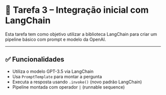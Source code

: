 # 🧠 Tarefa 3 – Integração inicial com LangChain

Esta tarefa tem como objetivo utilizar a biblioteca LangChain para criar um pipeline básico com prompt e modelo da OpenAI.

---

## ✅ Funcionalidades

- Utiliza o modelo GPT-3.5 via LangChain
- Usa `PromptTemplate` para montar a pergunta
- Executa a resposta usando `.invoke()` (novo padrão LangChain)
- Pipeline montada com operador `|` (runnable sequence)